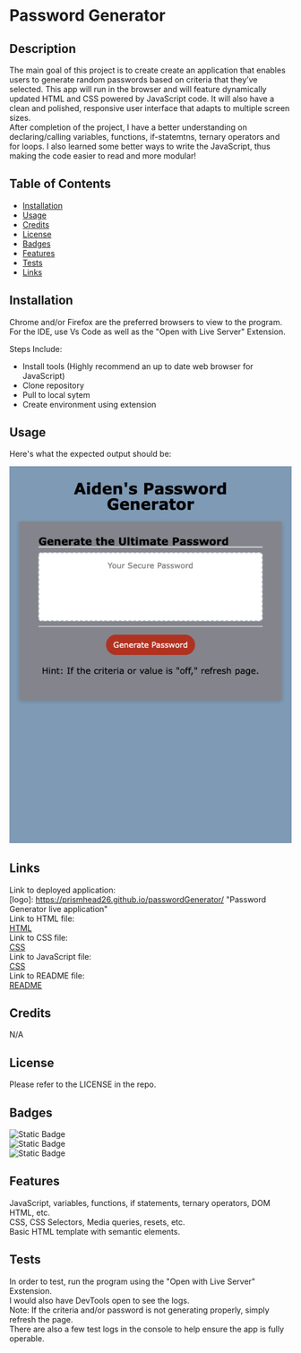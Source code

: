 # Password Generator

## Description

The main goal of this project is to create create an application that enables users to generate random passwords based on criteria that they’ve selected. This app will run in the browser and will feature dynamically updated HTML and CSS powered by JavaScript code. It will also have a clean and polished, responsive user interface that adapts to multiple screen sizes.
<br>
After completion of the project, I have a better understanding on declaring/calling variables, functions, if-statemtns, ternary operators and for loops. I also learned some better ways to write the JavaScript, thus making the code easier to read and more modular!

## Table of Contents

- [Installation](#installation)
- [Usage](#usage)
- [Credits](#credits)
- [License](#license)
- [Badges](#badges)
- [Features](#features)
- [Tests](#tests)
- [Links](#links)

## Installation

Chrome and/or Firefox are the preferred browsers to view to the program.
<br>
For the IDE, use Vs Code as well as the "Open with Live Server" Extension.

Steps Include:

- Install tools (Highly recommend an up to date web browser for JavaScript)
- Clone repository
- Pull to local sytem
- Create environment using extension

## Usage

Here's what the expected output should be:

![alt text](assets/Images/passwordGeneratorscrnsht.png)

## Links

Link to deployed application:
<br>
[logo]: https://prismhead26.github.io/passwordGenerator/ "Password Generator live application"
<br>
Link to HTML file:
<br>
[HTML](/index.html)
<br>
Link to CSS file:
<br>
[CSS](/assets/CSS/style.css)
<br>
Link to JavaScript file:
<br>
[CSS](/assets/Scripts/passwordGenerator.js)
<br>
Link to README file:
<br>
[README](/README.md)

## Credits

N/A

## License

Please refer to the LICENSE in the repo.

## Badges

![Static Badge](https://img.shields.io/badge/JavaScript-%2043.4%25-blue)
<br>
![Static Badge](https://img.shields.io/badge/CSS-%2038.7%25-blue)
<br>
![Static Badge](https://img.shields.io/badge/HTML-%2017.9%25-blue)

## Features

JavaScript, variables, functions, if statements, ternary operators, DOM HTML, etc.
<br>
CSS, CSS Selectors, Media queries, resets, etc.
<br>
Basic HTML template with semantic elements.

## Tests

In order to test, run the program using the "Open with Live Server" Exstension.
<br>
I would also have DevTools open to see the logs.
<br>
Note: If the criteria and/or password is not generating properly, simply refresh the page.
<br>
There are also a few test logs in the console to help ensure the app is fully operable.
